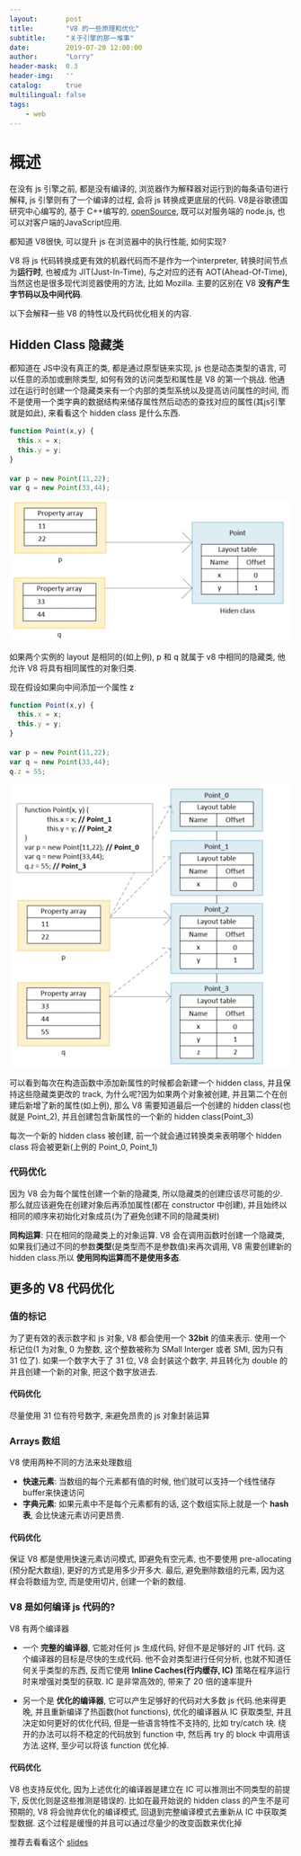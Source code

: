 ```yaml
---
layout:       post
title:        "V8 的一些原理和优化"
subtitle:     "关于引擎的那一堆事"
date:         2019-07-20 12:00:00
author:       "Lorry"
header-mask:  0.3
header-img:   ''
catalog:      true
multilingual: false
tags:
    - web
---
```


# 概述

在没有 js 引擎之前, 都是没有编译的, 浏览器作为解释器对运行到的每条语句进行解释, js 引擎则有了一个编译的过程, 会将 js 转换成更底层的代码. V8是谷歌德国研究中心编写的, 基于 C++编写的, [openSource](https://code.google.com/p/v8/wiki/Source), 既可以对服务端的 node.js, 也可以对客户端的JavaScript应用.

都知道 V8很快, 可以提升 js 在浏览器中的执行性能, 如何实现?

V8 将 js 代码转换成更有效的机器代码而不是作为一个interpreter, 转换时间节点为**运行时**, 也被成为 JIT(Just-In-Time), 与之对应的还有 AOT(Ahead-Of-Time), 当然这也是很多现代浏览器使用的方法, 比如 Mozilla. 主要的区别在 V8 **没有产生字节码以及中间代码**.

以下会解释一些 V8 的特性以及代码优化相关的内容.

## Hidden Class 隐藏类

都知道在 JS中没有真正的类, 都是通过原型链来实现, js 也是动态类型的语言, 可以任意的添加或删除类型, 如何有效的访问类型和属性是 V8 的第一个挑战. 他通过在运行时创建一个隐藏类来有一个内部的类型系统以及提高访问属性的时间, 而不是使用一个类字典的数据结构来储存属性然后动态的查找对应的属性(其js引擎就是如此), 来看看这个 hidden class 是什么东西.

```js
function Point(x,y) {
  this.x = x;
  this.y = y;
}

var p = new Point(11,22);
var q = new Point(33,44);
```
![](/img/v8/hiddenClass.jpg)

如果两个实例的 layout 是相同的(如上例), p 和 q 就属于 v8 中相同的隐藏类, 他允许 V8 将具有相同属性的对象归类.

现在假设如果向中间添加一个属性 z
```js
function Point(x,y) {
  this.x = x;
  this.y = y;
}

var p = new Point(11,22);
var q = new Point(33,44);
q.z = 55;
```
![](/img/v8/hiddenClassZ.jpg)

可以看到每次在构造函数中添加新属性的时候都会新建一个 hidden class, 并且保持这些隐藏类更改的 track, 为什么呢?因为如果两个对象被创建, 并且第二个在创建后新增了新的属性(如上例), 那么 V8 需要知道最后一个创建的 hidden class(也就是 Point_2), 并且创建包含新属性的一个新的 hidden class(Point_3)

每次一个新的 hidden class 被创建, 前一个就会通过转换类来表明哪个 hidden class 将会被更新(上例的 Point_0, Point_1)

### 代码优化

因为 V8 会为每个属性创建一个新的隐藏类, 所以隐藏类的创建应该尽可能的少. 那么就应该避免在创建对象后再添加属性(都在 constructor 中创建), 并且始终以相同的顺序来初始化对象成员(为了避免创建不同的隐藏类树)

**同构运算**: 只在相同的隐藏类上的对象运算. V8 会在调用函数时创建一个隐藏类, 如果我们通过不同的参数**类型**(是类型而不是参数值)来再次调用, V8 需要创建新的hidden class.所以 **使用同构运算而不是使用多态**.

## 更多的 V8 代码优化

### 值的标记

为了更有效的表示数字和 js 对象, V8 都会使用一个 **32bit** 的值来表示. 使用一个标记位(1 为对象, 0 为整数, 这个整数被称为 SMall Interger 或者 SMI, 因为只有 31 位了). 如果一个数字大于了 31 位, V8 会封装这个数字, 并且转化为 double 的并且创建一个新的对象, 把这个数字放进去.

#### 代码优化

尽量使用 31 位有符号数字, 来避免昂贵的 js 对象封装运算

### Arrays 数组

V8 使用两种不同的方法来处理数组

- **快速元素**: 当数组的每个元素都有值的时候, 他们就可以支持一个线性储存buffer来快速访问
- **字典元素**: 如果元素中不是每个元素都有的话, 这个数组实际上就是一个 **hash 表**, 会比快速元素访问更昂贵.


#### 代码优化

保证 V8 都是使用快速元素访问模式, 即避免有空元素, 也不要使用 pre-allocating (预分配大数组), 更好的方式是用多少开多大. 最后, 避免删除数组的元素, 因为这样会将数组为空, 而是使用切片, 创建一个新的数组.

### V8 是如何编译 js 代码的?

V8 有两个编译器

- 一个 **完整的编译器**, 它能对任何 js 生成代码, 好但不是足够好的 JIT 代码. 这个编译器的目标是尽快的生成代码. 他不会对类型进行任何分析, 也就不知道任何关乎类型的东西, 反而它使用 **Inline Caches(行内缓存, IC)** 策略在程序运行时来增强对类型的获取. IC 是非常高效的, 带来了 20 倍的速率提升

- 另一个是 **优化的编译器**, 它可以产生足够好的代码对大多数 js 代码.他来得更晚, 并且重新编译了热函数(hot functions), 优化的编译器从 IC 获取类型, 并且决定如何更好的优化代码, 但是一些语言特性不支持的, 比如 try/catch 块. 绕开的办法可以将不稳定的代码放到 function 中, 然后再 try 的 block 中调用该方法.这样, 至少可以将该 function 优化掉.

#### 代码优化

V8 也支持反优化, 因为上述优化的编译器是建立在 IC 可以推测出不同类型的前提下, 反优化则是这些推测是错误的. 比如在最开始说的 hidden class 的产生不是可预期的, V8 将会抛弃优化的编译模式, 回退到完整编译模式去重新从 IC 中获取类型数据. 这个过程是缓慢的并且可以通过尽量少的改变函数来优化掉

推荐去看看这个 [slides](http://v8-io12.appspot.com/#30)
